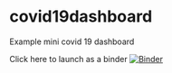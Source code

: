 # covid19dashboard
Example mini covid 19 dashboard

Click here to launch as a binder
[![Binder](https://mybinder.org/badge_logo.svg)](https://mybinder.org/v2/gh/amycoombes/covid19dashboard/HEAD?urlpath=%2Fvoila%2Frender%2FCompleted%20Dashboard%20Code.ipynb)
